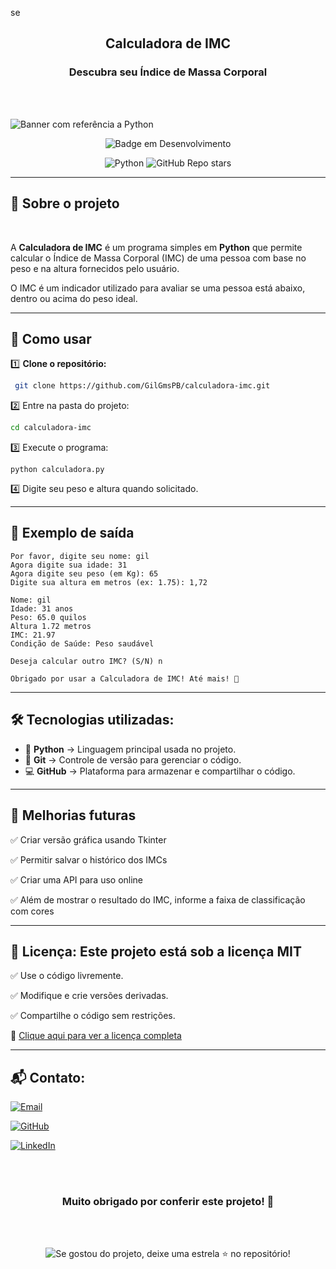 se<h2 align="center"> Calculadora de IMC</h2><h3 align="center">Descubra seu Índice de Massa Corporal </h3>
<br><br>

![Banner com referência a Python](https://github.com/user-attachments/assets/a6a57363-27ef-4c50-b5fb-0544859e756d)


<div align="center">

![Badge em Desenvolvimento](http://img.shields.io/static/v1?label=STATUS&message=EM%20DESENVOLVIMENTO&color=GREEN&style=for-the-badge)

![Python](https://img.shields.io/badge/Python-3.10-blue?style=for-the-badge&logo=python)  ![GitHub Repo stars](https://img.shields.io/github/stars/GilGmsPB/calculadora-imc?style=for-the-badge)

</div>

---

## 📖 Sobre o projeto  

<br>

A **Calculadora de IMC** é um programa simples em **Python** que permite calcular o Índice de Massa Corporal (IMC) de uma pessoa com base no peso e na altura fornecidos pelo usuário.  

O IMC é um indicador utilizado para avaliar se uma pessoa está abaixo, dentro ou acima do peso ideal.  

---

## 🚀 Como usar  

1️⃣ **Clone o repositório:**  
  ```sh
   git clone https://github.com/GilGmsPB/calculadora-imc.git
  ```

2️⃣ Entre na pasta do projeto:
  ```sh
  cd calculadora-imc
  ```

3️⃣ Execute o programa:

  ```
  python calculadora.py
  ```

4️⃣ Digite seu peso e altura quando solicitado.

---

## 📌 Exemplo de saída
```
Por favor, digite seu nome: gil
Agora digite sua idade: 31
Agora digite seu peso (em Kg): 65
Digite sua altura em metros (ex: 1.75): 1,72

Nome: gil
Idade: 31 anos
Peso: 65.0 quilos
Altura 1.72 metros
IMC: 21.97
Condição de Saúde: Peso saudável

Deseja calcular outro IMC? (S/N) n

Obrigado por usar a Calculadora de IMC! Até mais! 👋
```

---

## 🛠 Tecnologias utilizadas:

- 🐍 **Python** → Linguagem principal usada no projeto.  
- 🔄 **Git** → Controle de versão para gerenciar o código.  
- 💻 **GitHub** → Plataforma para armazenar e compartilhar o código.

---

## 📝 Melhorias futuras

✅ Criar versão gráfica usando Tkinter

✅ Permitir salvar o histórico dos IMCs

✅ Criar uma API para uso online

✅ Além de mostrar o resultado do IMC, informe a faixa de classificação com cores

---

## 📜 Licença: Este projeto está sob a licença MIT

✅ Use o código livremente.

✅ Modifique e crie versões derivadas.

✅ Compartilhe o código sem restrições.

🔗 [Clique aqui para ver a licença completa](./LICENSE)

---

## 📬 Contato:

[![Email](https://img.shields.io/badge/Email-Contate%20meu%20Gmail-red?style=for-the-badge&logo=gmail)](mailto:gilvanderlygomes@gmail.com)


[![GitHub](https://img.shields.io/badge/GitHub-Profile-black?style=for-the-badge&logo=github)](https://github.com/GilGmsPB)

[![LinkedIn](https://img.shields.io/badge/LinkedIn-Perfil-blue?style=for-the-badge&logo=linkedin)]([https://www.linkedin.com/in/seu-usuario/](https://www.linkedin.com/in/gilvanderly-gomes-2325622a8/))

<br><br>

<h3 align="center">Muito <strong>obrigado</strong> por conferir este projeto! 💙</h3>

<br><br>

<p align="center">
  <img src="https://github.com/user-attachments/assets/837e5465-c31c-4544-a109-18e8686036e9" alt="Se gostou do projeto, deixe uma estrela ⭐ no repositório!">
</p>
